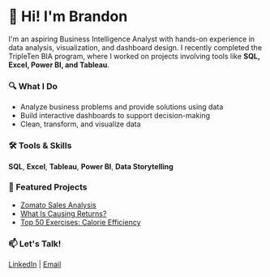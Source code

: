 # 👋 Hi! I'm Brandon

I'm an aspiring Business Intelligence Analyst with hands-on experience in data analysis, visualization, and dashboard design. I recently completed the TripleTen BIA program, where I worked on projects involving tools like **SQL, Excel, Power BI, and Tableau**.

### 🔍 What I Do
- Analyze business problems and provide solutions using data 
- Build interactive dashboards to support decision-making  
- Clean, transform, and visualize data 

### 🛠 Tools & Skills
**SQL**, **Excel**, **Tableau**, **Power BI**, **Data Storytelling**

### 📁 Featured Projects
- [Zomato Sales Analysis](https://github.com/LeetleCoder/Data-Projects-TripleTen/tree/main/TripleTen_Final_Project)
- [What Is Causing Returns?](https://github.com/LeetleCoder/Data-Projects-TripleTen/tree/main/TripleTen_Sprint_5_Project)
- [Top 50 Exercises: Calorie Efficiency](https://github.com/LeetleCoder/Data-Projects-TripleTen/tree/main/TripleTen_May_Code_Pudding)

### 📫 Let's Talk!
[LinkedIn](https://www.linkedin.com/in/brandon-lopez-2aa334131/) | [Email](mailto:Scottrocks2003@gmail.com)
